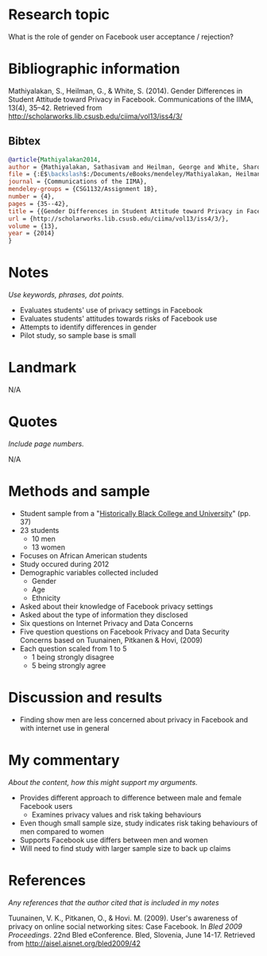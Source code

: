 # Research topic

What is the role of gender on Facebook user acceptance / rejection?

# Bibliographic information

Mathiyalakan, S., Heilman, G., & White, S. (2014). Gender Differences in Student Attitude toward Privacy in Facebook. Communications of the IIMA, 13(4), 35–42. Retrieved from http://scholarworks.lib.csusb.edu/ciima/vol13/iss4/3/

## Bibtex

``` bibtex
@article{Mathiyalakan2014,
author = {Mathiyalakan, Sathasivam and Heilman, George and White, Sharon},
file = {:E$\backslash$:/Documents/eBooks/mendeley/Mathiyalakan, Heilman, White/Gender Differences in Student Attitude toward Privacy in Facebook/Mathiyalakan, Heilman, White - 2014 - Gender Differences in Student Attitude toward Privacy in Facebook.pdf:pdf},
journal = {Communications of the IIMA},
mendeley-groups = {CSG1132/Assignment 1B},
number = {4},
pages = {35--42},
title = {{Gender Differences in Student Attitude toward Privacy in Facebook}},
url = {http://scholarworks.lib.csusb.edu/ciima/vol13/iss4/3/},
volume = {13},
year = {2014}
}
```

# Notes

*Use keywords, phrases, dot points.*

- Evaluates students' use of privacy settings in Facebook
- Evaluates students' attitudes towards risks of Facebook use
- Attempts to identify differences in gender
- Pilot study, so sample base is small

# Landmark

N/A

# Quotes

*Include page numbers.*

N/A

# Methods and sample

- Student sample from a "[Historically Black College and University](http://en.wikipedia.org/wiki/Historically_black_colleges_and_universities)" (pp. 37)
- 23 students
	- 10 men
	- 13 women
- Focuses on African American students
- Study occured during 2012
- Demographic variables collected included
	- Gender
	- Age
	- Ethnicity
- Asked about their knowledge of Facebook privacy settings
- Asked about the type of information they disclosed
- Six questions on Internet Privacy and Data Concerns
- Five question questions on Facebook Privacy and Data Security Concerns based on Tuunainen, Pitkanen & Hovi, (2009)
- Each question scaled from 1 to 5
	- 1 being strongly disagree
	- 5 being strongly agree

# Discussion and results

- Finding show men are less concerned about privacy in Facebook and with internet use in general

# My commentary

*About the content, how this might support my arguments.*

- Provides different approach to difference between male and female Facebook users
	- Examines privacy values and risk taking behaviours
- Even though small sample size, study indicates risk taking behaviours of men compared to women
- Supports Facebook use differs between men and women
- Will need to find study with larger sample size to back up claims

# References

*Any references that the author cited that is included in my notes*

Tuunainen, V. K., Pitkanen, O., & Hovi. M. (2009). User's awareness of privacy on online social networking sites: Case Facebook. In *Bled 2009 Proceedings*. 22nd Bled eConference. Bled, Slovenia, June 14-17. Retrieved from http://aisel.aisnet.org/bled2009/42